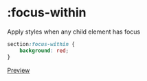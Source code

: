 # :focus-within

Apply styles when any child element has focus

```css
section:focus-within {
	background: red;
}
```

[Preview](https://public.studencik.ovh/snippets/css-focus-within.html)
